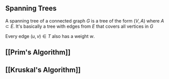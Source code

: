 ## Spanning Trees 
A spanning tree of a connected graph $G$ is a tree of the form $(V, A)$ where $A \subset E$. 
It's basically a tree with edges from $E$ that covers all vertices in $G$

Every edge $(u, v) \in T$ also has a weight $w$.

## [[Prim's Algorithm]]

## [[Kruskal's Algorithm]]

